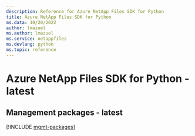 ```yaml
---
description: Reference for Azure NetApp Files SDK for Python
title: Azure NetApp Files SDK for Python
ms.data: 10/20/2022
author: lmazuel
ms.author: lmazuel
ms.service: netappfiles
ms.devlang: python
ms.topic: reference
---
```

# Azure NetApp Files SDK for Python - latest

## Management packages - latest
[!INCLUDE [mgmt-packages](netapp-files-mgmt-index.md)]